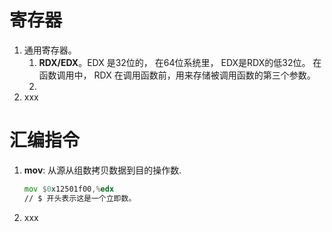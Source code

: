 
# 寄存器

1. 通用寄存器。
	1. **RDX/EDX**。EDX 是32位的， 在64位系统里， EDX是RDX的低32位。
	    在函数调用中， RDX 在调用函数前，用来存储被调用函数的第三个参数。
	3. 
2. xxx

# 汇编指令
1. **mov**: 从源从组数拷贝数据到目的操作数.
	```asm
	mov $0x12501f00,%edx
	// $ 开头表示这是一个立即数。
	
	```
3. xxx
<!--stackedit_data:
eyJoaXN0b3J5IjpbOTUwNzc0MjM0LC0xNTgxNDk4NzkxLDczMD
k5ODExNl19
-->